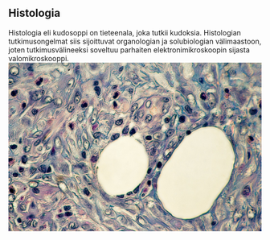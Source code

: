 ## Histologia
Histologia eli kudosoppi on tieteenala, joka tutkii kudoksia. Histologian tutkimusongelmat siis sijoittuvat organologian ja solubiologian välimaastoon, joten tutkimusvälineeksi soveltuu parhaiten elektronimikroskoopin sijasta valomikroskooppi.
![](histologia_sytologia.jpeg)
